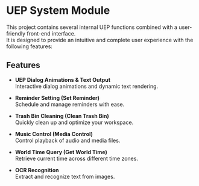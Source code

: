 # UEP System Module

This project contains several internal UEP functions combined with a user-friendly front-end interface.  
It is designed to provide an intuitive and complete user experience with the following features:

## Features

- **UEP Dialog Animations & Text Output**  
  Interactive dialog animations and dynamic text rendering.

- **Reminder Setting (Set Reminder)**  
  Schedule and manage reminders with ease.

- **Trash Bin Cleaning (Clean Trash Bin)**  
  Quickly clean up and optimize your workspace.

- **Music Control (Media Control)**  
  Control playback of audio and media files.

- **World Time Query (Get World Time)**  
  Retrieve current time across different time zones.

- **OCR Recognition**  
  Extract and recognize text from images.
